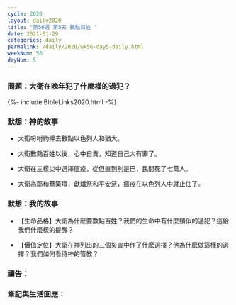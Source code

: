 ```yaml
---
cycle: 2020
layout: daily2020
title: "第56週 第5天 數點百姓 "
date: 2021-01-29
categories: daily
permalink: /daily/2020/wk56-day5-daily.html
weekNum: 56
dayNum: 5
---
```


### 問題：大衛在晚年犯了什麼樣的過犯？
 
{%- include BibleLinks2020.html -%}

### 默想：神的故事 
+ 大衛吩咐約押去數點以色列人和猶大。

+ 大衛數點百姓以後，心中自責，知道自己大有罪了。 

+ 大衛在三樣災中選擇瘟疫，從但直到別是巴，民間死了七萬人。 

+ 大衛為耶和華築壇，獻燔祭和平安祭，瘟疫在以色列人中就止住了。

### 默想：我的故事
+ 【生命品格】大衛為什麽要數點百姓？我們的生命中有什麼類似的過犯？這給我們什麼樣的提醒？ 

+ 【價值定位】大衛在神列出的三個災害中作了什麽選擇？他為什麽做這樣的選擇？我們如何看待神的管教？

### 禱告：

### 筆記與生活回應：
